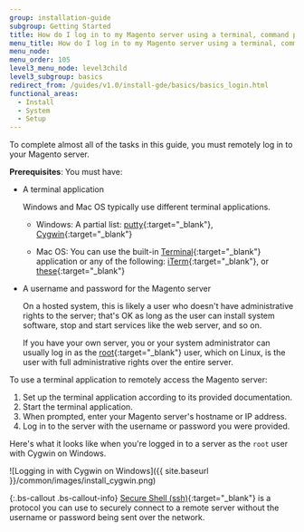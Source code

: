 ```yaml
---
group: installation-guide
subgroup: Getting Started
title: How do I log in to my Magento server using a terminal, command prompt, or SSH?
menu_title: How do I log in to my Magento server using a terminal, command prompt, or SSH?
menu_node:
menu_order: 105
level3_menu_node: level3child
level3_subgroup: basics
redirect_from: /guides/v1.0/install-gde/basics/basics_login.html
functional_areas:
  - Install
  - System
  - Setup
---
```


<!-- This topic is referred to from Magento 2 code! Don't change the {% glossarytooltip a05c59d3-77b9-47d0-92a1-2cbffe3f8622 %}URL{% endglossarytooltip %} without informing engineering! -->
<!-- Referring file: README.md owned by core -->

 
To complete almost all of the tasks in this guide, you must remotely log in to your Magento server. 

**Prerequisites**: You must have:

*	A terminal application

	Windows and Mac OS typically use different terminal applications. 
	
	*	Windows: A partial list: [putty](http://www.putty.org/){:target="_blank"}, [Cygwin](https://www.cygwin.com/){:target="_blank"}
	
	*	Mac OS: You can use the built-in [Terminal](http://en.wikipedia.org/wiki/Terminal_(OS_X)){:target="_blank"} application or any of the following: [iTerm](http://iterm2.com/){:target="_blank"}, or [these](http://computers.tutsplus.com/tutorials/beyond-terminal-4-os-x-terminal-alternatives--mac-56217){:target="_blank"}
	
*	A username and password for the Magento server
	
	On a hosted system, this is likely a user who doesn't have administrative rights to the server; that's OK as long as the user can install system software, stop and start services like the web server, and so on. 
	
	If you have your own server, you or your system administrator can usually log in as the [root](http://www.linfo.org/root.html){:target="_blank"} user, which on Linux, is the user with full administrative rights over the entire server.

To use a terminal application to remotely access the Magento server:

1.	Set up the terminal application according to its provided documentation.
2.	Start the terminal application.
3.	When prompted, enter your Magento server's hostname or IP address.
4.	Log in to the server with the username or password you were provided.

Here's what it looks like when you're logged in to a server as the `root` user with Cygwin on Windows.

![Logging in with Cygwin on Windows]({{ site.baseurl }}/common/images/install_cygwin.png)

{:.bs-callout .bs-callout-info}
[Secure Shell (ssh)](http://en.wikipedia.org/wiki/Secure_Shell){:target="_blank"} is a protocol you can use to securely connect to a remote server without the username or password being sent over the network.
	
